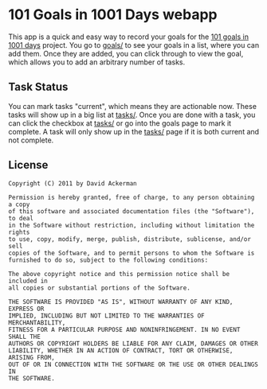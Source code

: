 101 Goals in 1001 Days webapp
=============================
This app is a quick and easy way to record your goals for the [101 goals in 1001 days](http://101goalsin1001days.com/) project.  You go to [goals/](http://localhost/goals/) to see your goals in a list, where you can add them.  Once they are added, you can click through to view the goal, which allows you to add an arbitrary number of tasks.  

Task Status
-----------
You can mark tasks "current", which means they are actionable now.  These tasks will show up in a big list at [tasks/](http://localhost/tasks/).  Once you are done with a task, you can click the checkbox at [tasks/](http://localhost/tasks/) or go into the goals page to mark it complete.  A task will only show up in the [tasks/](http://localhost/tasks/) page if it is both current and not complete.

License
-------
	Copyright (C) 2011 by David Ackerman

	Permission is hereby granted, free of charge, to any person obtaining a copy
	of this software and associated documentation files (the "Software"), to deal
	in the Software without restriction, including without limitation the rights
	to use, copy, modify, merge, publish, distribute, sublicense, and/or sell
	copies of the Software, and to permit persons to whom the Software is
	furnished to do so, subject to the following conditions:

	The above copyright notice and this permission notice shall be included in
	all copies or substantial portions of the Software.

	THE SOFTWARE IS PROVIDED "AS IS", WITHOUT WARRANTY OF ANY KIND, EXPRESS OR
	IMPLIED, INCLUDING BUT NOT LIMITED TO THE WARRANTIES OF MERCHANTABILITY,
	FITNESS FOR A PARTICULAR PURPOSE AND NONINFRINGEMENT. IN NO EVENT SHALL THE
	AUTHORS OR COPYRIGHT HOLDERS BE LIABLE FOR ANY CLAIM, DAMAGES OR OTHER
	LIABILITY, WHETHER IN AN ACTION OF CONTRACT, TORT OR OTHERWISE, ARISING FROM,
	OUT OF OR IN CONNECTION WITH THE SOFTWARE OR THE USE OR OTHER DEALINGS IN
	THE SOFTWARE.